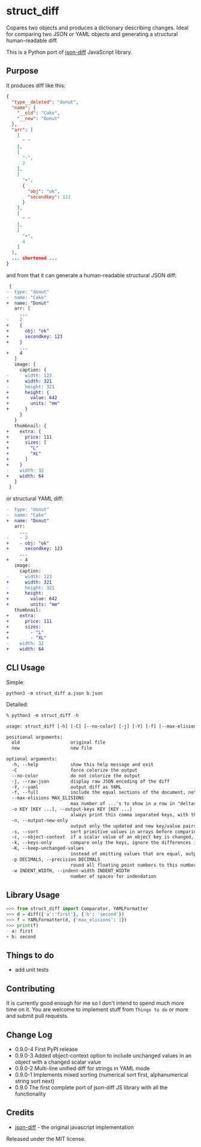 # struct_diff

Copares two objects and produces a dictionary describing changes.
Ideal for comparing two JSON or YAML objects and generating a structural human-readable diff.

This is a Python port of [json-diff](https://github.com/andreyvit/json-diff) JavaScript library.

## Purpose

It produces diff like this:

```json
{
  "type__deleted": "donut",
  "name": {
    "__old": "Cake",
    "__new": "Donut"
  },
  "arr": [
    [
      " "
    ],
    [
      "-",
      2
    ],
    [
      "+",
      {
        "obj": "ok",
        "secondkey": 123
      }
    ],
    [
      " "
    ],
    [
      "+",
      4
    ]
  ],
  ... shortened ...
}
```

and from that it can generate a human-readable structural JSON diff:

```diff
 {
-  type: "donut"
-  name: "Cake"
+  name: "Donut"
   arr: [
     ...
-    2
+    {
+      obj: "ok"
+      secondkey: 123
+    }
     ...
+    4
   ]
   image: {
     caption: {
-      width: 123
+      width: 321
-      height: 321
+      height: {
+        value: 642
+        units: "mm"
+      }
     }
   }
   thumbnail: {
+    extra: {
+      price: 111
+      sizes: [
+        "L"
+        "XL"
+      ]
+    }
-    width: 32
+    width: 64
   }
 }
```

or structural YAML diff:

```diff
-  type: "donut"
-  name: "Cake"
+  name: "Donut"
   arr: 
     ...
-    - 2
+    - obj: "ok"
+      secondkey: 123
     ...
+    - 4
   image: 
     caption: 
-      width: 123
+      width: 321
-      height: 321
+      height: 
+        value: 642
+        units: "mm"
   thumbnail: 
+    extra: 
+      price: 111
+      sizes: 
+        - "L"
+        - "XL"
-    width: 32
+    width: 64
```

## CLI Usage

Simple:

```python3 -m struct_diff a.json b.json```

Detailed:

```txt
% python3 -m struct_diff -h

usage: struct_diff [-h] [-C] [--no-color] [-j] [-Y] [-f] [--max-elisions MAX_ELISIONS] [-o KEY [KEY ...]] [-n] [-s] [-c] [-k] [-K] [-p DECIMALS] [-w INDENT_WIDTH] old new

positional arguments:
  old                   original file
  new                   new file

optional arguments:
  -h, --help            show this help message and exit
  -C                    force colorize the output
  --no-color            do not colorize the output
  -j, --raw-json        display raw JSON encoding of the diff
  -Y, --yaml            output diff as YAML
  -f, --full            include the equal sections of the document, not just the deltas
  --max-elisions MAX_ELISIONS
                        max number of ...'s to show in a row in "deltas" mode (before collapsing them) #var(maxElisions)
  -o KEY [KEY ...], --output-keys KEY [KEY ...]
                        always print this comma separated keys, with their value, if they are part of an object with any diff
  -n, --output-new-only
                        output only the updated and new key/value pairs (without marking them as such). If you need only the diffs from the old file, just exchange the first and second json
  -s, --sort            sort primitive values in arrays before comparing
  -c, --object-context  if a scalar value of an object key is changed, also include other (unchanged) values of that object
  -k, --keys-only       compare only the keys, ignore the differences in values
  -K, --keep-unchanged-values
                        instead of omitting values that are equal, output them as they are
  -p DECIMALS, --precision DECIMALS
                        round all floating point numbers to this number of decimal places prior to comparison
  -w INDENT_WIDTH, --indent-width INDENT_WIDTH
                        number of spaces for indendation
```

## Library Usage

```py
>>> from struct_diff import Comparator, YAMLFormatter
>>> d = diff({'a':'first'}, {'b': 'second'})
>>> f = YAMLFormatter(d, {'max_elisions': 1})
>>> print(f)
- a: first
+ b: second
```

## Things to do

- add unit tests

## Contributing

It is currently good enough for me so I don't intend to spend much more time on it.
You are welcome to implement stuff from `Things to do` or more and submit pull requests.

## Change Log

- 0.9.0-4 First PyPI release
- 0.9.0-3 Added object-context option to include unchanged values in an object with a changed scalar value
- 0.9.0-2 Multi-line unified diff for strings in YAML mode
- 0.9.0-1 Implements mixed sorting (numerical sort first, alphanumerical string sort next)
- 0.9.0 The first complete port of json-diff JS library with all the functionality

## Credits

- [json-diff](https://github.com/andreyvit/json-diff) - the original javascript implementation

Released under the MIT license.
